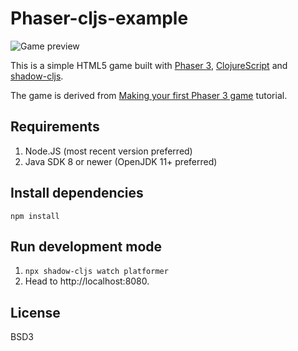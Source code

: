 # Phaser-cljs-example

![Game preview](https://phaser.io/content/tutorials/making-your-first-phaser-3-game/tutorial_header.png)

This is a simple HTML5 game built with [Phaser 3][phaser3],
[ClojureScript][cljs] and [shadow-cljs][shadow-cljs].

The game is derived from [Making your first Phaser 3 game][phaser-tutorial]
tutorial.

## Requirements

1. Node.JS (most recent version preferred)
2. Java SDK 8 or newer (OpenJDK 11+ preferred)

## Install dependencies

`npm install`

## Run development mode

1. `npx shadow-cljs watch platformer`
2. Head to http://localhost:8080.

## License

BSD3

[phaser3]: https://phaser.io
[cljs]: https://clojurescript.org
[shadow-cljs]: https://shadow-cljs.org/
[phaser-tutorial]: https://phaser.io/tutorials/making-your-first-phaser-3-game/part1
